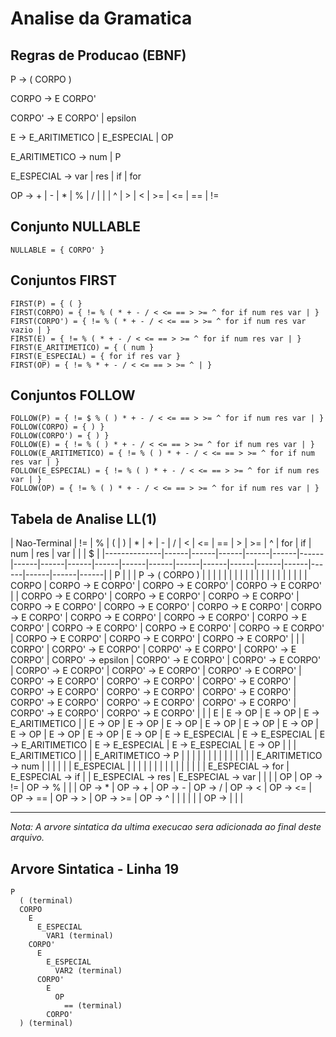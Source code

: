 # Analise da Gramatica

## Regras de Producao (EBNF)

P -> ( CORPO )

CORPO -> E CORPO'

CORPO' -> E CORPO'
       | epsilon

E -> E_ARITIMETICO
  | E_ESPECIAL
  | OP

E_ARITIMETICO -> num
              | P

E_ESPECIAL -> var
           | res
           | if
           | for

OP -> + | - | * | % | / | | | ^ | > | < | >= | <= | == | !=


## Conjunto NULLABLE

```
NULLABLE = { CORPO' }
```

## Conjuntos FIRST

```
FIRST(P) = { ( }
FIRST(CORPO) = { != % ( * + - / < <= == > >= ^ for if num res var | }
FIRST(CORPO') = { != % ( * + - / < <= == > >= ^ for if num res var vazio | }
FIRST(E) = { != % ( * + - / < <= == > >= ^ for if num res var | }
FIRST(E_ARITIMETICO) = { ( num }
FIRST(E_ESPECIAL) = { for if res var }
FIRST(OP) = { != % * + - / < <= == > >= ^ | }
```

## Conjuntos FOLLOW

```
FOLLOW(P) = { != $ % ( ) * + - / < <= == > >= ^ for if num res var | }
FOLLOW(CORPO) = { ) }
FOLLOW(CORPO') = { ) }
FOLLOW(E) = { != % ( ) * + - / < <= == > >= ^ for if num res var | }
FOLLOW(E_ARITIMETICO) = { != % ( ) * + - / < <= == > >= ^ for if num res var | }
FOLLOW(E_ESPECIAL) = { != % ( ) * + - / < <= == > >= ^ for if num res var | }
FOLLOW(OP) = { != % ( ) * + - / < <= == > >= ^ for if num res var | }
```

## Tabela de Analise LL(1)

| Nao-Terminal | != | % | ( | ) | * | + | - | / | < | <= | == | > | >= | ^ | for | if | num | res | var | | | $ |
|--------------|------|------|------|------|------|------|------|------|------|------|------|------|------|------|------|------|------|------|------|------|------|
| P |  |  | P -> ( CORPO ) |  |  |  |  |  |  |  |  |  |  |  |  |  |  |  |  |  |  |
| CORPO | CORPO -> E CORPO' | CORPO -> E CORPO' | CORPO -> E CORPO' |  | CORPO -> E CORPO' | CORPO -> E CORPO' | CORPO -> E CORPO' | CORPO -> E CORPO' | CORPO -> E CORPO' | CORPO -> E CORPO' | CORPO -> E CORPO' | CORPO -> E CORPO' | CORPO -> E CORPO' | CORPO -> E CORPO' | CORPO -> E CORPO' | CORPO -> E CORPO' | CORPO -> E CORPO' | CORPO -> E CORPO' | CORPO -> E CORPO' | CORPO -> E CORPO' |  |
| CORPO' | CORPO' -> E CORPO' | CORPO' -> E CORPO' | CORPO' -> E CORPO' | CORPO' -> epsilon | CORPO' -> E CORPO' | CORPO' -> E CORPO' | CORPO' -> E CORPO' | CORPO' -> E CORPO' | CORPO' -> E CORPO' | CORPO' -> E CORPO' | CORPO' -> E CORPO' | CORPO' -> E CORPO' | CORPO' -> E CORPO' | CORPO' -> E CORPO' | CORPO' -> E CORPO' | CORPO' -> E CORPO' | CORPO' -> E CORPO' | CORPO' -> E CORPO' | CORPO' -> E CORPO' | CORPO' -> E CORPO' |  |
| E | E -> OP | E -> OP | E -> E_ARITIMETICO |  | E -> OP | E -> OP | E -> OP | E -> OP | E -> OP | E -> OP | E -> OP | E -> OP | E -> OP | E -> OP | E -> E_ESPECIAL | E -> E_ESPECIAL | E -> E_ARITIMETICO | E -> E_ESPECIAL | E -> E_ESPECIAL | E -> OP |  |
| E_ARITIMETICO |  |  | E_ARITIMETICO -> P |  |  |  |  |  |  |  |  |  |  |  |  |  | E_ARITIMETICO -> num |  |  |  |  |
| E_ESPECIAL |  |  |  |  |  |  |  |  |  |  |  |  |  |  | E_ESPECIAL -> for | E_ESPECIAL -> if |  | E_ESPECIAL -> res | E_ESPECIAL -> var |  |  |
| OP | OP -> != | OP -> % |  |  | OP -> * | OP -> + | OP -> - | OP -> / | OP -> < | OP -> <= | OP -> == | OP -> > | OP -> >= | OP -> ^ |  |  |  |  |  | OP -> | |  |

---
*Nota: A arvore sintatica da ultima execucao sera adicionada ao final deste arquivo.*

## Arvore Sintatica - Linha 19

```
P
  ( (terminal)
  CORPO
    E
      E_ESPECIAL
        VAR1 (terminal)
    CORPO'
      E
        E_ESPECIAL
          VAR2 (terminal)
      CORPO'
        E
          OP
            == (terminal)
        CORPO'
  ) (terminal)
```


